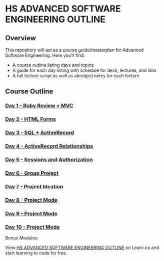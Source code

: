 # HS ADVANCED SOFTWARE ENGINEERING OUTLINE

## Overview
This repository will act as a course guide/masterplan for Advanced Software Engineering. 
Here you'll find:

+ A course outline listing days and topics
+ A guide for each day listing with schedule for deck, lectures, and labs
+ A full lecture script as well as abridged notes for each lecture

## Course Outline

### [Day 1 - Ruby Review + MVC ](/day-01)

### [Day 2 - HTML Forms](/day-02)

### [Day 3 - SQL + ActiveRecord ](/day-03)

### [Day 4 - ActiveRecord Relationships ](/day-04)

### [Day 5 - Sessions and Authorization ](/day-05)

### [Day 6 - Group Project](/day-06)

### [Day 7 - Project Ideation ](/day-07)

### [Day 8 - Project Mode ](/day-08)

### [Day 9 - Project Mode ](/day-09)

### [Day 10 - Project Mode ](/day-10)

Bonus Modules:


<p data-visibility='hidden'>View <a href='https://learn.co/lessons/precollege-summer-advanced-software-engineering-track' title='HS ADVANCED SOFTWARE ENGINEERING OUTLINE'>HS ADVANCED SOFTWARE ENGINEERING OUTLINE</a> on Learn.co and start learning to code for free.</p>
